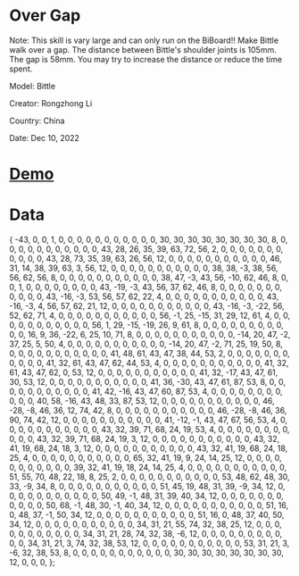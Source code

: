 # Over Gap
Note: This skill is vary large and can only run on the BiBoard!! Make Bittle walk over a gap. The distance between Bittle's shoulder joints is 105mm. The gap is 58mm. You may try to increase the distance or reduce the time spent. 

Model: Bittle

Creator: Rongzhong Li

Country: China

Date: Dec 10, 2022

# [Demo](https://youtu.be/qZYiqFeC0nk)

# Data
{
 -43,   0,   0,   1,
   0,   0,   0,
   0,   0,   0,   0,   0,   0,   0,   0,  30,  30,  30,  30,  30,  30,  30,  30,   8,   0,   0,   0,
   0,   0,   0,   0,   0,   0,   0,   0,  43,  28,  26,  35,  39,  63,  72,  56,   2,   0,   0,   0,
   0,   0,   0,   0,   0,   0,   0,   0,  43,  28,  73,  35,  39,  63,  26,  56,  12,   0,   0,   0,
   0,   0,   0,   0,   0,   0,   0,   0,  46,  31,  14,  38,  39,  63,   3,  56,  12,   0,   0,   0,
   0,   0,   0,   0,   0,   0,   0,   0,  38,  38,  -3,  38,  56,  56,  62,  56,   8,   0,   0,   0,
   0,   0,   0,   0,   0,   0,   0,   0,  38,  47,  -3,  43,  56, -10,  62,  46,   8,   0,   0,   1,
   0,   0,   0,   0,   0,   0,   0,   0,  43, -19,  -3,  43,  56,  37,  62,  46,   8,   0,   0,   0,
   0,   0,   0,   0,   0,   0,   0,   0,  43, -16,  -3,  53,  56,  57,  62,  22,   4,   0,   0,   0,
   0,   0,   0,   0,   0,   0,   0,   0,  43, -16,  -3,   4,  56,  57,  62,  21,  12,   0,   0,   0,
   0,   0,   0,   0,   0,   0,   0,   0,  43, -16,  -3, -22,  56,  52,  62,  71,   4,   0,   0,   0,
   0,   0,   0,   0,   0,   0,   0,   0,  56,  -1,  25, -15,  31,  29,  12,  61,   4,   0,   0,   0,
   0,   0,   0,   0,   0,   0,   0,   0,  56,   1,  29, -15, -19,  26,   9,  61,   8,   0,   0,   0,
   0,   0,   0,   0,   0,   0,   0,   0,  16,   9,  36, -22,   6,  25,  10,  71,   8,   0,   0,   0,
   0,   0,   0,   0,   0,   0,   0,   0, -14,  20,  47,  -2,  37,  25,   5,  50,   4,   0,   0,   0,
   0,   0,   0,   0,   0,   0,   0,   0, -14,  20,  47,  -2,  71,  25,  19,  50,   8,   0,   0,   0,
   0,   0,   0,   0,   0,   0,   0,   0,  41,  48,  61,  43,  47,  38,  44,  53,   2,   0,   0,   0,
   0,   0,   0,   0,   0,   0,   0,   0,  41,  32,  61,  43,  47,  62,  44,  53,   4,   0,   0,   0,
   0,   0,   0,   0,   0,   0,   0,   0,  41,  32,  61,  43,  47,  62,   0,  53,  12,   0,   0,   0,
   0,   0,   0,   0,   0,   0,   0,   0,  41,  32, -17,  43,  47,  61,  30,  53,  12,   0,   0,   0,
   0,   0,   0,   0,   0,   0,   0,   0,  41,  36, -30,  43,  47,  61,  87,  53,   8,   0,   0,   0,
   0,   0,   0,   0,   0,   0,   0,   0,  41,  42, -16,  43,  47,  60,  87,  53,   4,   0,   0,   0,
   0,   0,   0,   0,   0,   0,   0,   0,  40,  58, -16,  43,  48,  33,  87,  53,  12,   0,   0,   0,
   0,   0,   0,   0,   0,   0,   0,   0,  46, -28,  -8,  46,  36,  12,  74,  42,   8,   0,   0,   0,
   0,   0,   0,   0,   0,   0,   0,   0,  46, -28,  -8,  46,  36,  90,  74,  42,  12,   0,   0,   0,
   0,   0,   0,   0,   0,   0,   0,   0,  41, -12,  -1,  43,  47,  67,  56,  53,   4,   0,   0,   0,
   0,   0,   0,   0,   0,   0,   0,   0,  43,  32,  39,  71,  68,  24,  19,  53,   4,   0,   0,   0,
   0,   0,   0,   0,   0,   0,   0,   0,  43,  32,  39,  71,  68,  24,  19,   3,  12,   0,   0,   0,
   0,   0,   0,   0,   0,   0,   0,   0,  43,  32,  41,  19,  68,  24,  18,   3,  12,   0,   0,   0,
   0,   0,   0,   0,   0,   0,   0,   0,  43,  32,  41,  19,  68,  24,  18,  25,   4,   0,   0,   0,
   0,   0,   0,   0,   0,   0,   0,   0,  65,  32,  41,  19,   9,  24,  14,  25,  12,   0,   0,   0,
   0,   0,   0,   0,   0,   0,   0,   0,  39,  32,  41,  19,  18,  24,  14,  25,   4,   0,   0,   0,
   0,   0,   0,   0,   0,   0,   0,   0,  51,  55,  70,  48,  22,  18,   8,  25,   2,   0,   0,   0,
   0,   0,   0,   0,   0,   0,   0,   0,  53,  48,  62,  48,  30,  33,  -9,  34,   8,   0,   0,   0,
   0,   0,   0,   0,   0,   0,   0,   0,  51,  45,  19,  48,  31,  39,  -9,  34,  12,   0,   0,   0,
   0,   0,   0,   0,   0,   0,   0,   0,  50,  49,  -1,  48,  31,  39,  40,  34,  12,   0,   0,   0,
   0,   0,   0,   0,   0,   0,   0,   0,  50,  68,  -1,  48,  30,  -1,  40,  34,  12,   0,   0,   0,
   0,   0,   0,   0,   0,   0,   0,   0,  51,  16,   0,  48,  37,  -1,  50,  34,  12,   0,   0,   0,
   0,   0,   0,   0,   0,   0,   0,   0,  51,  16,   0,  48,  37,  40,  50,  34,  12,   0,   0,   0,
   0,   0,   0,   0,   0,   0,   0,   0,  34,  31,  21,  55,  74,  32,  38,  25,  12,   0,   0,   0,
   0,   0,   0,   0,   0,   0,   0,   0,  34,  31,  21,  28,  74,  32,  38,  -6,  12,   0,   0,   0,
   0,   0,   0,   0,   0,   0,   0,   0,  34,  31,  21,   3,  74,  32,  38,  53,  12,   0,   0,   0,
   0,   0,   0,   0,   0,   0,   0,   0,  53,  31,  21,   3,  -6,  32,  38,  53,   8,   0,   0,   0,
   0,   0,   0,   0,   0,   0,   0,   0,  30,  30,  30,  30,  30,  30,  30,  30,  12,   0,   0,   0,
};
